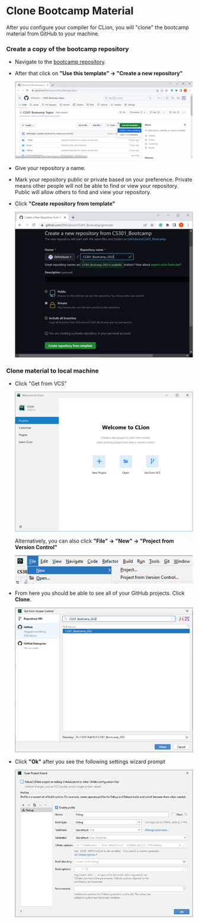 # Clone Bootcamp Material

After you configure your compiler for CLion, you will "clone" the bootcamp material from GitHub to your machine.

### Create a copy of the bootcamp repository

* Navigate to the
  [bootcamp repository](https://github.com/DrErickson/CS301_Bootcamp_Topics).

* After that click on **"Use this template" &rarr; "Create a new repository"**

  ![img_4.png](_md_images/Use_this_template.png)

* Give your repository a name.
* Mark your repository public or private based on
  your preference.  Private means other people will not be able to find or
  view your repository.  Public will allow others to find and view your
  repository.
* Click **"Create repository from template"**

  ![img_6.png](_md_images/Create_a_new_respository_from_Bootcamp.png)

### Clone material to local machine

* Click "Get from VCS"

  ![img_8.png](_md_images/Welcome_to_CLion.png)

  Alternatively, you can also click **"File" &rarr; "New" &rarr; "Project from
  Version Control"**

  ![img_9.png](_md_images/project_from_VC.png)
* From here you should be able to see all of your GitHub projects.  Click
  **Clone**.

  ![img_10.png](_md_images/get_from_vc_clone.png)

* Click **"Ok"** after you see the following settings wizard prompt

  ![img_11.png](_md_images/open_project_wizard.png)
